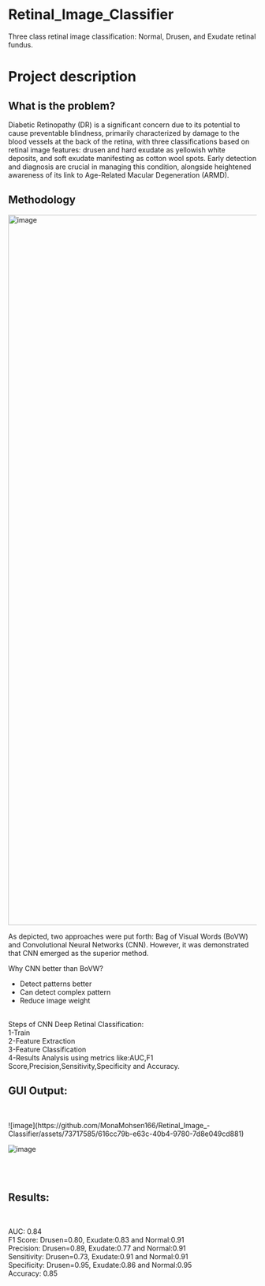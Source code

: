 # Retinal_Image_Classifier
Three class retinal image classification: Normal, Drusen, and Exudate retinal fundus.
<h1>Project description
</h1>
<h2>What is the problem?
</h2>
<p>Diabetic Retinopathy (DR) is a significant concern due to its potential to cause preventable blindness, primarily characterized by damage to the blood vessels at the back of the retina, with three classifications based on retinal image features: drusen and hard exudate as yellowish white deposits, and soft exudate manifesting as cotton wool spots. Early detection and diagnosis are crucial in managing this condition, alongside heightened awareness of its link to Age-Related Macular Degeneration (ARMD).</p>
<h2>Methodology</h2>
<p><img width="1440" alt="image" src="https://github.com/MonaMohsen166/Retinal_Image_-Classifier/assets/73717585/426d1347-98bb-41a3-9f51-f1daafa633db">
</p>
<p>As depicted, two approaches were put forth: Bag of Visual Words (BoVW) and Convolutional Neural Networks (CNN).
  However, it was demonstrated that CNN emerged as the superior method.
  
Why CNN better than BoVW?
<ul>
<li>Detect patterns better</li>
<li>Can detect complex pattern</li>
<li>Reduce image weight</li>
</ul>
<br>
Steps of CNN Deep Retinal Classification:
<br>
 1-Train
<br>
 2-Feature Extraction
<br>
 3-Feature Classification
<br>
 4-Results Analysis using metrics like:AUC,F1 Score,Precision,Sensitivity,Specificity and Accuracy.
<br>
</p>
<h2>GUI Output:</h2>
<br>
 <p>
    ![image](https://github.com/MonaMohsen166/Retinal_Image_-Classifier/assets/73717585/616cc79b-e63c-40b4-9780-7d8e049cd881)

![image](https://github.com/MonaMohsen166/Retinal_Image_-Classifier/assets/73717585/8bff8731-0106-4b67-977b-5defcff521cf)

 </p>
<br>
<br>
<h2>Results:</h2>
<br>
<p>
AUC: 0.84
  <br>
F1 Score: Drusen=0.80, Exudate:0.83 and Normal:0.91
  <br>
Precision: Drusen=0.89, Exudate:0.77 and Normal:0.91
  <br>
Sensitivity: Drusen=0.73, Exudate:0.91 and Normal:0.91
  <br>
Specificity: Drusen=0.95, Exudate:0.86 and Normal:0.95
  <br>
Accuracy: 0.85
<br>
</p>
  
